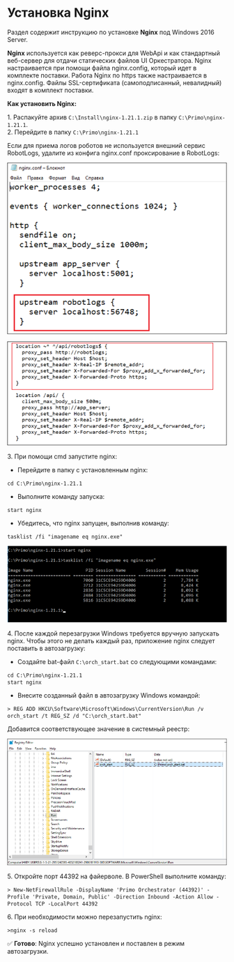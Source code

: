# Установка Nginx
Раздел содержит инструкцию по установке **Nginx** под Windows 2016 Server. 

**Nginx** используется как реверс-прокси для WebApi и как стандартный веб-сервер для отдачи статических файлов UI Оркестратора. Nginx настраивается при помощи файла nginx.config, который идет в комплекте поставки. Работа Nginx по https также настраивается в nginx.config. Файлы SSL-сертификата (самоподписанный, невалидный) входят в комплект поставки.  

**Как установить Nginx:**

1\. Распакуйте архив `C:\Install\nginx-1.21.1.zip` в папку `C:\Primo\nginx-1.21.1`.\
2\. Перейдите в папку `C:\Primo\nginx-1.21.1`

Если для приема логов роботов не используется внешний сервис RobotLogs, удалите из конфига nginx.conf проксирование в RobotLogs: 

![](<../../../.gitbook/assets/install-nginx-win-1.png>)

![](<../../../.gitbook/assets/install-nginx-win-2.png>)

3\.	При помощи cmd запустите nginx:
*	Перейдите в папку с установленным nginx: 
```
cd C:\Primo\nginx-1.21.1
```
* Выполните команду запуска: 
```
start nginx
```
* Убедитесь, что nginx запущен, выполнив команду:
``` 
tasklist /fi "imagename eq nginx.exe" 
```
![](<../../../.gitbook/assets/install-nginx-win-3.png>)

4\.	После каждой перезагрузки Windows требуется вручную запускать nginx. Чтобы этого не делать каждый раз, приложение nginx следует поставить в автозагрузку: 
* Создайте bat-файл `C:\orch_start.bat` со следующими командами: 
```
cd C:\Primo\nginx-1.21.1 
start nginx 
```
* Внесите созданный файл в автозагрузку Windows командой:
```
> REG ADD HKCU\Software\Microsoft\Windows\CurrentVersion\Run /v orch_start /t REG_SZ /d "C:\orch_start.bat"
```
Добавится соответствующее значение в системный реестр:

![](<../../../.gitbook/assets/install-nginx-win-4.png>)

5\. Откройте порт 44392 на файерволе. В PowerShell выполните команду:
```
> New-NetFirewallRule -DisplayName 'Primo Orchestrator (44392)' -Profile 'Private, Domain, Public' -Direction Inbound -Action Allow -Protocol TCP -LocalPort 44392
```
6\. При необходимости можно перезапустить nginx:
```
>nginx -s reload
```

:white_check_mark: **Готово**: Nginx успешно установлен и поставлен в режим автозагрузки.
